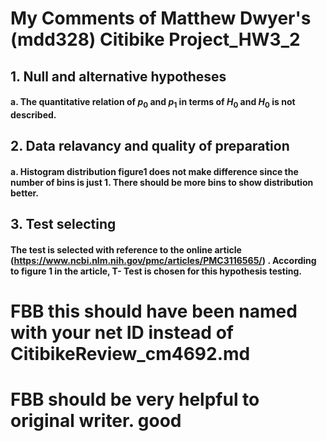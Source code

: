 # My Comments of Matthew Dwyer's (mdd328) Citibike Project_HW3_2
## 1. Null and alternative hypotheses 
#### a. The quantitative relation of $p_0$ and $p_1$ in terms of $H_0$ and $H_0$ is not described.
## 2. Data relavancy and quality of preparation
#### a. Histogram distribution figure1 does not make difference since the number of bins is just 1. There should be more bins to show distribution better.
## 3. Test selecting
#### The test is selected with reference to the online article (https://www.ncbi.nlm.nih.gov/pmc/articles/PMC3116565/) .  According to figure 1 in the article, T- Test is chosen for this hypothesis testing. 

# FBB this should have been named with your net ID instead of CitibikeReview_cm4692.md
# FBB should be very helpful to original writer. good
